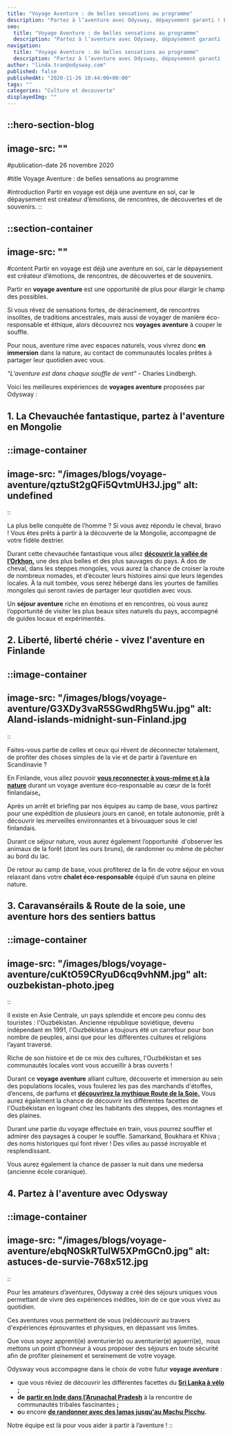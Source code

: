 ```yaml
---
title: "Voyage Aventure : de belles sensations au programme"
description: "Partez à l’aventure avec Odysway, dépaysement garanti ! Expériences uniques et immersion avec les populations locales, c’est possible avec nos voyages aventure."
seo:
  title: "Voyage Aventure : de belles sensations au programme"
  description: "Partez à l’aventure avec Odysway, dépaysement garanti ! Expériences uniques et immersion avec les populations locales, c’est possible avec nos voyages aventure."
navigation:
  title: "Voyage Aventure : de belles sensations au programme"
  description: "Partez à l’aventure avec Odysway, dépaysement garanti ! Expériences uniques et immersion avec les populations locales, c’est possible avec nos voyages aventure."
author: "linda.tran@odysway.com"
published: false
publishedAt: "2020-11-26 10:44:00+00:00"
tags: ""
categories: "Culture et decouverte"
displayedImg: ""
---
```


::hero-section-blog
---
image-src: ""
---
#publication-date
26 novembre 2020

#title
Voyage Aventure : de belles sensations au programme

#introduction
Partir en voyage est déjà une aventure en soi, car le dépaysement est créateur d’émotions, de rencontres, de découvertes et de souvenirs.
::

::section-container
---
image-src: ""
---
#content
Partir en voyage est déjà une aventure en soi, car le dépaysement est créateur d’émotions, de rencontres, de découvertes et de souvenirs.

Partir en **voyage aventure** est une opportunité de plus pour élargir le champ des possibles.

Si vous rêvez de sensations fortes, de déracinement, de rencontres insolites, de traditions ancestrales, mais aussi de voyager de manière éco-responsable et éthique, alors découvrez nos **voyages aventure** à couper le souffle.

Pour nous, aventure rime avec espaces naturels, vous vivrez donc **en immersion** dans la nature, au contact de communautés locales prêtes à partager leur quotidien avec vous.

_“L’aventure est dans chaque souffle de vent”_ - Charles Lindbergh.

Voici les meilleures expériences de **voyages aventure** proposées par Odysway :

## **1\. La Chevauchée fantastique, partez à l'aventure en Mongolie**

::image-container
---
image-src: "/images/blogs/voyage-aventure/qztuSt2gQFi5QvtmUH3J.jpg"
alt: undefined
---
::

La plus belle conquête de l’homme ? Si vous avez répondu le cheval, bravo ! Vous êtes prêts à partir à la découverte de la Mongolie, accompagné de votre fidèle destrier.

Durant cette chevauchée fantastique vous allez [**découvrir la vallée de l’Orkhon,**](https://odysway.com/voyages/rencontre-nomades-mongolie?utm_source=SEO&utm_medium=BlogPost&utm_campaign=voyageaventure) une des plus belles et des plus sauvages du pays. À dos de cheval, dans les steppes mongoles, vous aurez la chance de croiser la route de nombreux nomades, et d’écouter leurs histoires ainsi que leurs légendes locales. À la nuit tombée, vous serez hébergé dans les yourtes de familles mongoles qui seront ravies de partager leur quotidien avec vous.

Un **séjour aventure** riche en émotions et en rencontres, où vous aurez l’opportunité de visiter les plus beaux sites naturels du pays, accompagné de guides locaux et expérimentés. 

## 2\. Liberté, liberté chérie - vivez l'aventure en Finlande

  
::image-container
---
image-src: "/images/blogs/voyage-aventure/G3XDy3vaR5SGwdRhg5Wu.jpg"
alt: Aland-islands-midnight-sun-Finland.jpg
---
::

Faites-vous partie de celles et ceux qui rêvent de déconnecter totalement, de profiter des choses simples de la vie et de partir à l’aventure en Scandinavie ?

En Finlande, vous allez pouvoir [**vous reconnecter à vous-même et à la nature**](https://odysway.com/voyages/reconnexion-nature-finlande?utm_source=SEO&utm_medium=BlogPost&utm_campaign=voyageaventure) durant un voyage aventure éco-responsable au cœur de la forêt finlandaise[**.**](https://odysway.com/voyages/reconnexion-nature-finlande)

Après un arrêt et briefing par nos équipes au camp de base, vous partirez pour une expédition de plusieurs jours en canoë, en totale autonomie, prêt à découvrir les merveilles environnantes et à bivouaquer sous le ciel finlandais.

Durant ce séjour nature, vous aurez également l’opportunité  d'observer les animaux de la forêt (dont les ours bruns), de randonner ou même de pêcher au bord du lac.

De retour au camp de base, vous profiterez de la fin de votre séjour en vous relaxant dans votre **chalet éco-responsable** équipé d’un sauna en pleine nature.

  
  

## 3\. Caravansérails & Route de la soie, une aventure hors des sentiers battus

::image-container
---
image-src: "/images/blogs/voyage-aventure/cuKtO59CRyuD6cq9vhNM.jpg"
alt: ouzbekistan-photo.jpeg
---
::

Il existe en Asie Centrale, un pays splendide et encore peu connu des touristes : l'Ouzbékistan. Ancienne république soviétique, devenu indépendant en 1991, l'Ouzbékistan a toujours été un carrefour pour bon nombre de peuples, ainsi que pour les différentes cultures et religions l’ayant traversé.

Riche de son histoire et de ce mix des cultures, l'Ouzbékistan et ses communautés locales vont vous accueillir à bras ouverts !

Durant ce **voyage aventure** alliant culture, découverte et immersion au sein des populations locales, vous foulerez les pas des marchands d'étoffes, d’encens, de parfums et [**découvrirez la mythique Route de la Soie.**](https://odysway.com/voyages/route-soie-ouzbekistan?utm_source=SEO&utm_medium=BlogPost&utm_campaign=voyageaventure) Vous aurez également la chance de découvrir les différentes facettes de l'Ouzbékistan en logeant chez les habitants des steppes, des montagnes et des plaines.

Durant une partie du voyage effectuée en train, vous pourrez souffler et admirer des paysages à couper le souffle. Samarkand, Boukhara et Khiva ; des noms historiques qui font rêver ! Des villes au passé incroyable et resplendissant.

Vous aurez également la chance de passer la nuit dans une medersa (ancienne école coranique).

## 4\. Partez à l'aventure avec Odysway

::image-container
---
image-src: "/images/blogs/voyage-aventure/ebqN0SkRTulW5XPmGCn0.jpg"
alt: astuces-de-survie-768x512.jpg
---
::

Pour les amateurs d’aventures, Odysway a créé des séjours uniques vous permettant de vivre des expériences inédites, loin de ce que vous vivez au quotidien.

Ces aventures vous permettent de vous (re)découvrir au travers d'expériences éprouvantes et physiques, en dépassant vos limites.

Que vous soyez apprenti(e) aventurier(e) ou aventurier(e) aguerri(e),  nous mettons un point d’honneur à vous proposer des séjours en toute sécurité afin de profiter pleinement et sereinement de votre voyage.

Odysway vous accompagne dans le choix de votre futur **voyage aventure** :

*   que vous rêviez de découvrir les différentes facettes du [**Sri Lanka à vélo**](https://odysway.com/voyages/voyage-velo-sri-lanka?utm_source=SEO&utm_medium=BlogPost&utm_campaign=voyageaventure) **;** 
*   **de** [**partir en Inde dans l’Arunachal Pradesh**](https://odysway.com/voyages/inde-arunachal-pradesh?utm_source=SEO&utm_medium=BlogPost&utm_campaign=voyageaventure) à la rencontre de communautés tribales fascinantes **;**
*   **o**u encore [**de randonner avec des lamas jusqu'au Machu Picchu**](https://odysway.com/voyages/trek-lamas-perou?utm_source=SEO&utm_medium=BlogPost&utm_campaign=voyageaventure)**.** 

Notre équipe est là pour vous aider à partir à l’aventure !
::
